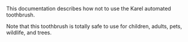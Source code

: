 
This documentation describes how not to use the Karel automated toothbrush.

Note that this toothbrush is totally safe to use for children, adults, pets, wildlife, and trees. 
